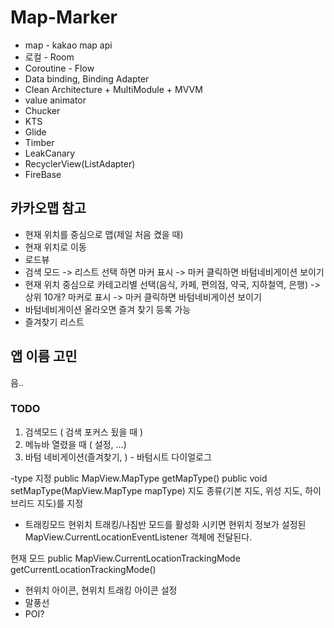 # Map-Marker

- map - kakao map api
- 로컬 - Room
- Coroutine - Flow
- Data binding, Binding Adapter
- Clean Architecture + MultiModule + MVVM
- value animator
- Chucker
- KTS
- Glide
- Timber
- LeakCanary
- RecyclerView(ListAdapter)
- FireBase


## 카카오맵 참고

- 현재 위치를 중심으로 맵(제일 처음 켰을 때)
- 현재 위치로 이동
- 로드뷰
- 검색 모드 -> 리스트 선택 하면 마커 표시 -> 마커 클릭하면 바텀네비게이션 보이기
- 현재 위치 중심으로 카테고리별 선택(음식, 카페, 편의점, 약국, 지하철역, 은행) -> 상위 10개? 마커로 표시 -> 마커 클릭하면 바텀네비게이션 보이기
- 바텀네비게이션 올라오면 즐겨 찾기 등록 가능
- 즐겨찾기 리스트

## 앱 이름 고민
음..

### TODO
1. 검색모드 ( 검색 포커스 됬을 때 )
2. 메뉴바 열렸을 때 ( 설정, ...)
3. 바텀 네비게이션(즐겨찾기, ) - 바텀시트 다이얼로그 



-type 지정
public MapView.MapType getMapType()
public void setMapType(MapView.MapType mapType)
지도 종류(기본 지도, 위성 지도, 하이브리드 지도)를 지정


- 트래킹모드
현위치 트래킹/나침반 모드를 활성화 시키면 현위치 정보가 설정된 MapView.CurrentLocationEventListener 객체에 전달된다.

현재 모드
public MapView.CurrentLocationTrackingMode getCurrentLocationTrackingMode()


- 현위치 아이콘, 현위치 트래킹 아이콘 설정
- 말풍선
- POI?
